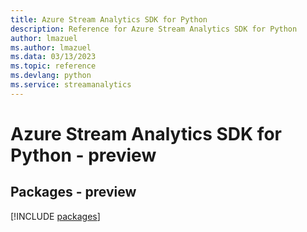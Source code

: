 ```yaml
---
title: Azure Stream Analytics SDK for Python
description: Reference for Azure Stream Analytics SDK for Python
author: lmazuel
ms.author: lmazuel
ms.data: 03/13/2023
ms.topic: reference
ms.devlang: python
ms.service: streamanalytics
---
```

# Azure Stream Analytics SDK for Python - preview
## Packages - preview
[!INCLUDE [packages](stream-analytics-index.md)]